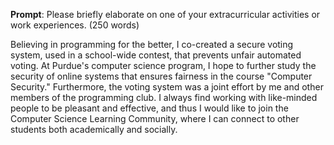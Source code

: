 **Prompt**: Please briefly elaborate on one of your extracurricular activities or work experiences. (250 words)

Believing in programming for the better, I co-created a secure voting system, used in a school-wide contest, that prevents unfair automated voting. At Purdue's computer science program, I hope to further study the security of online systems that ensures fairness in the course "Computer Security." Furthermore, the voting system was a joint effort by me and other members of the programming club. I always find working with like-minded people to be pleasant and effective, and thus I would like to join the Computer Science Learning Community, where I can connect to other students both academically and socially.